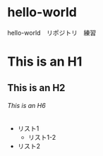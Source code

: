 # hello-world
hello-world　リポジトリ　練習

# This is an H1
## This is an H2
###### This is an H6

* リスト1
  * リスト1-2  
* リスト2  
